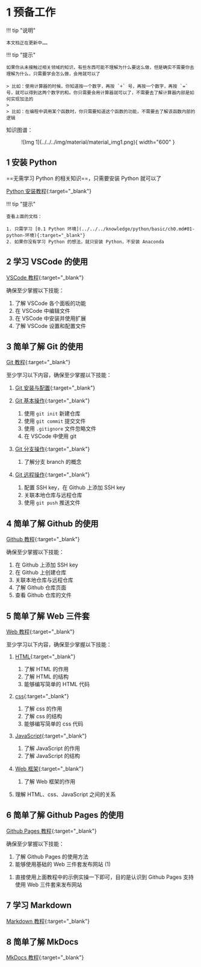 # 1 预备工作

!!! tip "说明"

    本文档正在更新中……

!!! tip "提示"

    如果你从未接触过相关领域的知识，有些东西可能不理解为什么要这么做，但是确实不需要你去理解为什么，只需要学会怎么做，会用就可以了

    > 比如：使用计算器的时候，你知道按一个数字，再按 `+` 号，再按一个数字，再按 `=` 号，就可以得到这两个数字的和。你只需要会用计算器就可以了，不需要去了解计算器内部是如何实现加法的
    >
    > 比如：在编程中调用某个函数时，你只需要知道这个函数的功能，不需要去了解该函数内部的逻辑

知识图谱：

<figure markdown="span">
  ![Img 1](../../../img/material/material_img1.png){ width="600" }
</figure>

## 1 安装 Python

==无需学习 Python 的相关知识==，只需要安装 Python 就可以了

[Python 安装教程](../../../knowledge/python/basic/ch0.md){:target="_blank"}

!!! tip "提示"

    查看上面的文档：

    1. 只需学习 [0.1 Python 环境](../../../knowledge/python/basic/ch0.md#01-python-环境){:target="_blank"}
    2. 如果你没有学习 Python 的想法，就只安装 Python，不安装 Anaconda

## 2 学习 VSCode 的使用

[VSCode 教程](../../../application/vscode/index.md){:target="_blank"}

确保至少掌握以下技能：

1. 了解 VSCode 各个面板的功能
2. 在 VSCode 中编辑文件
3. 在 VSCode 中安装并使用扩展
4. 了解 VSCode 设置和配置文件

## 3 简单了解 Git 的使用

[Git 教程](../../git/index.md){:target="_blank"}

至少学习以下内容，确保至少掌握以下技能：

1. [Git 安装与配置](../../git/ch1.md){:target="_blank"}
2. [Git 基本操作](../../git/ch2.md){:target="_blank"}

    1. 使用 `git init` 新建仓库
    2. 使用 `git commit` 提交文件
    3. 使用 `.gitignore` 文件忽略文件
    4. 在 VSCode 中使用 git

3. [Git 分支操作](../../git/ch3.md){:target="_blank"}

    1. 了解分支 branch 的概念

4. [Git 远程操作](../../git/ch4.md){:target="_blank"}

    1. 配置 SSH key，在 Github 上添加 SSH key
    2. 关联本地仓库与远程仓库
    3. 使用 `git push` 推送文件

## 4 简单了解 Github 的使用

[Github 教程](../../github/index.md){:target="_blank"}

确保至少掌握以下技能：

1. 在 Github 上添加 SSH key
2. 在 Github 上创建仓库
3. 关联本地仓库与远程仓库
4. 了解 Github 仓库页面
5. 查看 Github 仓库的文件

## 5 简单了解 Web 三件套

[Web 教程](../../../knowledge/web/index.md){:target="_blank"}

至少学习以下内容，确保至少掌握以下技能：

1. [HTML](../../../knowledge/web/html.md){:target="_blank"}

    1. 了解 HTML 的作用
    2. 了解 HTML 的结构
    3. 能够编写简单的 HTML 代码

2. [css](../../../knowledge/web/css.md){:target="_blank"}

    1. 了解 css 的作用
    2. 了解 css 的结构
    3. 能够编写简单的 css 代码

3. [JavaScript](../../../knowledge/web/javascript.md){:target="_blank"}

    1. 了解 JavaScript 的作用
    2. 了解 JavaScript 的结构

4. [Web 框架](../../../knowledge/web/index.md#2-web-框架){:target="_blank"}

    1. 了解 Web 框架的作用

5. 理解 HTML、css、JavaScript 之间的关系

## 6 简单了解 Github Pages 的使用

[Github Pages 教程](../../github/github_pages/index.md){:target="_blank"}

确保至少掌握以下技能：

<div class="annotate" markdown>

1. 了解 Github Pages 的使用方法
2. 能够使用基础的 Web 三件套发布网站 (1)

</div>

1. 直接使用上面教程中的示例实操一下即可，目的是认识到 Github Pages 支持使用 Web 三件套来发布网站

## 7 学习 Markdown

[Markdown 教程](../../../knowledge/markdown/index.md){:target="_blank"}

## 8 简单了解 MkDocs

[MkDocs 教程](../../mkdocs/index.md){:target="_blank"}